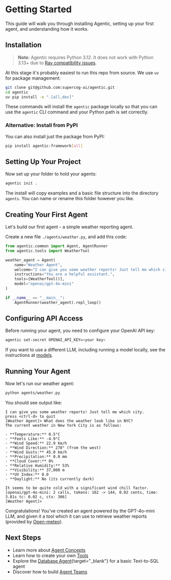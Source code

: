 # Getting Started

This guide will walk you through installing Agentic, setting up your first agent, and understanding how it works.

## Installation

> **Note**: Agentic requires Python 3.12. It does not work with Python 3.13+ due to [Ray compatibility issues](https://github.com/ray-project/ray/issues/50226).

At this stage it's probably easiest to run this repo from source. We use `uv` for package management:

```bash
git clone git@github.com:supercog-ai/agentic.git
cd agentic
uv pip install -e ".[all,dev]"
```

These commands will install the `agentic` package locally so that you can use the `agentic` CLI command and your Python path is set correctly.

### Alternative: Install from PyPI

You can also install just the package from PyPI:

```bash
pip install agentic-framework[all]
```

## Setting Up Your Project

Now set up your folder to hold your agents:

```bash
agentic init .
```

The install will copy examples and a basic file structure into the directory `agents`. You can name or rename this folder however you like.

## Creating Your First Agent

Let's build our first agent - a simple weather reporting agent.

Create a new file `./agents/weather.py`, and add this code:

```python
from agentic.common import Agent, AgentRunner
from agentic.tools import WeatherTool

weather_agent = Agent(
    name="Weather Agent",
    welcome="I can give you some weather reports! Just tell me which city.",
    instructions="You are a helpful assistant.",
    tools=[WeatherTool()],
    model="openai/gpt-4o-mini"
)

if __name__ == "__main__":
    AgentRunner(weather_agent).repl_loop()
```

## Configuring API Access

Before running your agent, you need to configure your OpenAI API key:

```bash
agentic set-secret OPENAI_API_KEY=<your key>
```

If you want to use a different LLM, including running a model locally, see the instructions at [models](./core-concepts/models.md).

## Running Your Agent

Now let's run our weather agent:

```bash
python agents/weather.py
```

You should see output like:

```
I can give you some weather reports! Just tell me which city.
press <ctrl-d> to quit
[Weather Agent]> What does the weather look like in NYC?
The current weather in New York City is as follows:

- **Temperature:** 0.5°C
- **Feels Like:** -4.9°C
- **Wind Speed:** 22.9 km/h
- **Wind Direction:** 278° (from the west)
- **Wind Gusts:** 45.0 km/h
- **Precipitation:** 0.0 mm
- **Cloud Cover:** 0%
- **Relative Humidity:** 53%
- **Visibility:** 37,000 m
- **UV Index:** 0.0
- **Daylight:** No (its currently dark)

It seems to be quite cold with a significant wind chill factor.
[openai/gpt-4o-mini: 2 calls, tokens: 162 -> 144, 0.02 cents, time: 3.81s tc: 0.02 c, ctx: 306]
[Weather Agent]> 
```

Congratulations! You've created an agent powered by the GPT-4o-mini LLM, and given it a tool which it can use to retrieve weather reports (provided by [Open-meteo](https://open-meteo.com)).

## Next Steps

- Learn more about [Agent Concepts](./core-concepts/index.md)
- Learn how to create your own [Tools](./tools/index.md)
- Explore the [Database Agent](https://github.com/supercog-ai/agentic/blob/main/examples/database/database_agent.py){target="_blank"} for a basic Text-to-SQL agent
- Discover how to build [Agent Teams](./building-agents/agent-teams.md)
